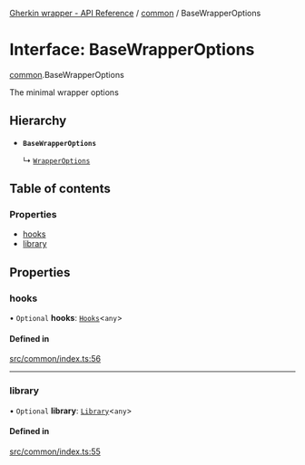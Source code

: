 [Gherkin wrapper - API Reference](../README.md) / [common](../modules/common.md) / BaseWrapperOptions

# Interface: BaseWrapperOptions

[common](../modules/common.md).BaseWrapperOptions

The minimal wrapper options

## Hierarchy

- **`BaseWrapperOptions`**

  ↳ [`WrapperOptions`](playwright.WrapperOptions.md)

## Table of contents

### Properties

- [hooks](common.BaseWrapperOptions.md#hooks)
- [library](common.BaseWrapperOptions.md#library)

## Properties

### hooks

• `Optional` **hooks**: [`Hooks`](../classes/common.Hooks.md)<`any`\>

#### Defined in

[src/common/index.ts:56](https://github.com/Niitch/gherkin-wrapper/blob/63e64be/src/common/index.ts#L56)

___

### library

• `Optional` **library**: [`Library`](../classes/common.Library.md)<`any`\>

#### Defined in

[src/common/index.ts:55](https://github.com/Niitch/gherkin-wrapper/blob/63e64be/src/common/index.ts#L55)
